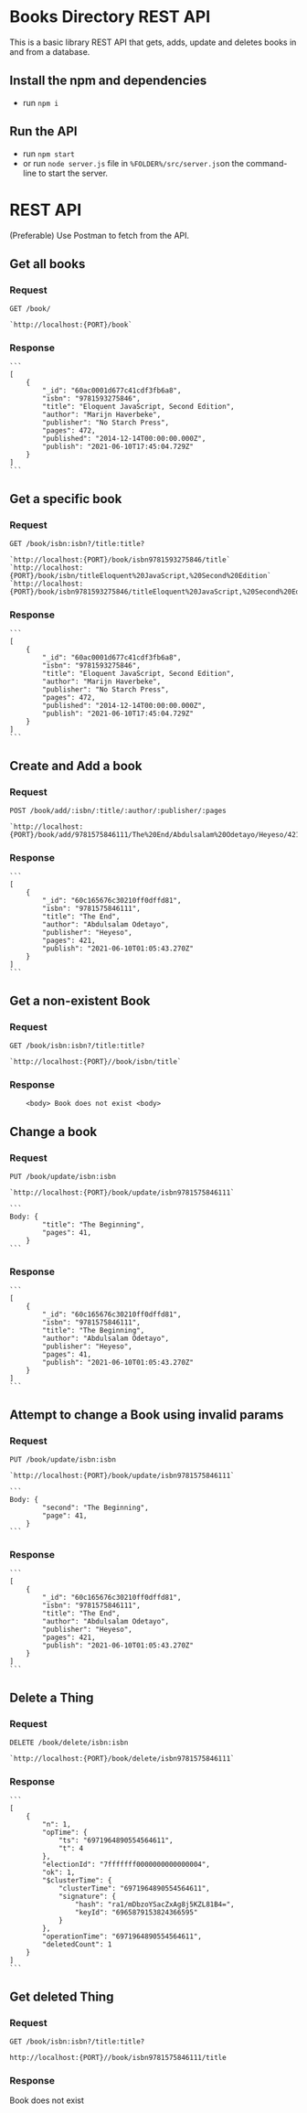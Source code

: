 # Books Directory REST API

This is a basic library REST API that gets, adds, update and deletes books in and from a database.

## Install the npm and dependencies

- run `npm i`

## Run the API

- run `npm start`
- or run `node server.js` file in `%FOLDER%/src/server.js`on the command-line to start the server.

# REST API

(Preferable) Use Postman to fetch from the API.

## Get all books

### Request

`GET /book/`

    `http://localhost:{PORT}/book`

### Response

    ```
    [
        {
    		"_id": "60ac0001d677c41cdf3fb6a8",
    		"isbn": "9781593275846",
    		"title": "Eloquent JavaScript, Second Edition",
    		"author": "Marijn Haverbeke",
    		"publisher": "No Starch Press",
    		"pages": 472,
    		"published": "2014-12-14T00:00:00.000Z",
    		"publish": "2021-06-10T17:45:04.729Z"
    	}
    ]
    ```

## Get a specific book

### Request

`GET /book/isbn:isbn?/title:title?`

    `http://localhost:{PORT}/book/isbn9781593275846/title`
    `http://localhost:{PORT}/book/isbn/titleEloquent%20JavaScript,%20Second%20Edition`
    `http://localhost:{PORT}/book/isbn9781593275846/titleEloquent%20JavaScript,%20Second%20Edition`

### Response

    ```
    [
        {
    		"_id": "60ac0001d677c41cdf3fb6a8",
    		"isbn": "9781593275846",
    		"title": "Eloquent JavaScript, Second Edition",
    		"author": "Marijn Haverbeke",
    		"publisher": "No Starch Press",
    		"pages": 472,
    		"published": "2014-12-14T00:00:00.000Z",
    		"publish": "2021-06-10T17:45:04.729Z"
    	}
    ]
    ```

## Create and Add a book

### Request

`POST /book/add/:isbn/:title/:author/:publisher/:pages`

    `http://localhost:{PORT}/book/add/9781575846111/The%20End/Abdulsalam%20Odetayo/Heyeso/421`

### Response

    ```
    [
        {
    		"_id": "60c165676c30210ff0dffd81",
    		"isbn": "9781575846111",
    		"title": "The End",
    		"author": "Abdulsalam Odetayo",
    		"publisher": "Heyeso",
    		"pages": 421,
    		"publish": "2021-06-10T01:05:43.270Z"
    	}
    ]
    ```

## Get a non-existent Book

### Request

`GET /book/isbn:isbn?/title:title?`

    `http://localhost:{PORT}//book/isbn/title`

### Response

    	<body> Book does not exist <body>

## Change a book

### Request

`PUT /book/update/isbn:isbn`

    `http://localhost:{PORT}/book/update/isbn9781575846111`

    ```
    Body: {
    		"title": "The Beginning",
    		"pages": 41,
    	}
    ```

### Response

    ```
    [
        {
    		"_id": "60c165676c30210ff0dffd81",
    		"isbn": "9781575846111",
    		"title": "The Beginning",
    		"author": "Abdulsalam Odetayo",
    		"publisher": "Heyeso",
    		"pages": 41,
    		"publish": "2021-06-10T01:05:43.270Z"
    	}
    ]
    ```

## Attempt to change a Book using invalid params

### Request

`PUT /book/update/isbn:isbn`

    `http://localhost:{PORT}/book/update/isbn9781575846111`

    ```
    Body: {
    		"second": "The Beginning",
    		"page": 41,
    	}
    ```

### Response

    ```
    [
        {
    		"_id": "60c165676c30210ff0dffd81",
    		"isbn": "9781575846111",
    		"title": "The End",
    		"author": "Abdulsalam Odetayo",
    		"publisher": "Heyeso",
    		"pages": 421,
    		"publish": "2021-06-10T01:05:43.270Z"
    	}
    ]
    ```

## Delete a Thing

### Request

`DELETE /book/delete/isbn:isbn`

    `http://localhost:{PORT}/book/delete/isbn9781575846111`

### Response

    ```
    [
    	{
    		"n": 1,
    		"opTime": {
    			"ts": "6971964890554564611",
    			"t": 4
    		},
    		"electionId": "7fffffff0000000000000004",
    		"ok": 1,
    		"$clusterTime": {
    			"clusterTime": "6971964890554564611",
    			"signature": {
    				"hash": "ra1/mDbzoYSacZxAg8j5KZL81B4=",
    				"keyId": "6965879153824366595"
    			}
    		},
    		"operationTime": "6971964890554564611",
    		"deletedCount": 1
    	}
    ]
    ```

## Get deleted Thing

### Request

`GET /book/isbn:isbn?/title:title?`

`http://localhost:{PORT}//book/isbn9781575846111/title`

### Response

<body> Book does not exist <body>
